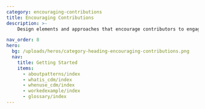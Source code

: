 ```yaml
---
category: encouraging-contributions
title: Encouraging Contributions
description: >-
    Design elements and approaches that encourage contributors to engage, make changes and coordinate around specific tasks

nav_order: 8
hero:
  bg: /uploads/heros/category-heading-encouraging-contributions.png
  nav:
    title: Getting Started
    items:
      - aboutpatterns/index
      - whatis_cdm/index
      - whenuse_cdm/index
      - workedexample/index      
      - glossary/index 
---
```


